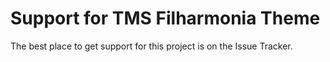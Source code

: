 # Support for TMS Filharmonia Theme

The best place to get support for this project is on the Issue Tracker.
